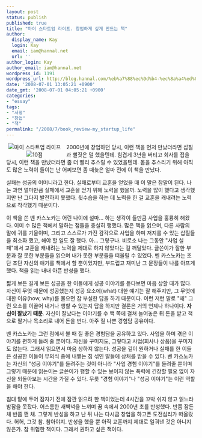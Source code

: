 ```yaml
---
layout: post
status: publish
published: true
title: "마이 스타트업 라이프. 창업하게 싶게 만드는 책"
author:
  display_name: Kay
  login: Kay
  email: iam@hannal.net
  url: ''
author_login: Kay
author_email: iam@hannal.net
wordpress_id: 1191
wordpress_url: http://blog.hannal.com/%eb%a7%88%ec%9d%b4-%ec%8a%a4%ed%83%80%ed%8a%b8%ec%97%85-%eb%9d%bc%ec%9d%b4%ed%94%84-%ec%b0%bd%ec%97%85%ed%95%98%ea%b2%8c-%ec%8b%b6%ea%b2%8c-%eb%a7%8c%eb%93%9c%eb%8a%94-%ec%b1%85/
date: '2008-07-01 13:05:21 +0900'
date_gmt: '2008-07-01 04:05:21 +0900'
categories:
- "essay"
tags:
- "서평"
- "창업"
- "책"
permalink: "/2008/7/book_review-my_startup_life"
---
```

<div style="float: left; margin-right: 10px; text-align: center;"><a href="http://www.aladdin.co.kr/shop/wproduct.aspx?ISBN=8960770434&ttbkey=ttbloathing2023003&paperid=2163921" target="_blank" class="fn url"><img src="http://image.aladdin.co.kr/coveretc/book/coversum/8960770434_1.jpg" hspace="5" border="0" align="left" alt="마이 스타트업 라이프"/></a><a href="http://www.aladdin.co.kr/shop/wproduct.aspx?ISBN=8960770434&ttbkey=ttbloathing2023003&paperid=2163921" style="display:none" class="fn url">마이 스타트업 라이프</a><br />
<img src="http://image.aladdin.co.kr/img/common/star_s10.gif" border="0" alt="10점"/></div>
<p>2000년에 창업하던 당시, 이런 책을 먼저 만났더라면 삽질과 뻘짓은 덜 했을텐데. 힘겹게 3년을 버티고 회사를 접을 당시, 이런 책을 만났더라면 좀 더 빨리 추스릴 수 있었을텐데. 몸을 추스리기 위해 아직도 많은 노력이 들이는 난 어찌보면 좀 때늦은 얼마 전에 이 책을 만났다.</p>
<p>실패는 성공의 어머니라고 한다. 실패로부터 교훈을 얻었을 때 이 말은 참말이 된다. 나는 과연 얼마만큼 실패에서 교훈을 얻기 위해 노력을 했을까. 노력을 많이 했다고 생각했지만 난 그다지 발전하지 못했다. 뒷수습을 하는 데 노력을 한 걸 교훈을 캐내려는 노력으로 착각했기 때문이다.</p>
<p>이 책을 쓴 벤 카스노카는 어린 나이에 설마... 하는 생각이 들만큼 사업을 훌륭히 해왔다. 이미 수 많은 책에서 말하는 점들을 충실히 행했다. 많은 책을 읽으며, 다른 사람의 말에 귀를 기울이며, 그리고 스스로가 가진 감각으로 사업을 하며 저지를 수 있는 삽질들을 최소화 했고, 해야 할 일도 잘 했다. 아... 그렇구나. 비로소 나는 그동안 "사업 실패"에서 교훈을 캐내려는 노력을 제대로 하지 않았다는 걸 깨달았다. 글쓴이가 잘한 부분과 잘 못한 부분들을 읽으며 내가 못한 부분들을 떠올릴 수 있었다. 벤 카스노카는 조단 조단 자신의 얘기를 책에서 할 뿐이었지만, 부드럽고 재미난 그 문장들이 나를 아프게 했다. 책을 읽는 내내 아픈 반성을 했다.</p>
<p>짧게 보든 길게 보든 성공을 한 이들에게 성공 이야기를 듣다보면 마음 상할 때가 많다. 자신이 무엇 때문에 성공했는지 성공 요소에(what) 대한 얘기는 잘 해주지만, 그 무엇에 대한 이유(how, why)를 물으면 참 부실한 답을 하기 때문이다. 이런 저런 말로 "왜" 그런 요소를 이끌어 내거나 행할 수 있는지 답을 하지만 결론은 거의 언제나 하나이다. <strong>자신이 잘났기 때문</strong>. 자신이 잘났다는 이야기를 수 백 쪽에 걸쳐 늘어놓은 뒤 돈을 받고 책으로 팔거나 목소리로 내어 돈을 번다. 아주 질 나쁜 경험담 공유이다.</p>
<p>벤 카스노카는 그런 점에서 볼 때 질 좋은 경험담을 공유하고 있다. 사업을 하며 겪은 이야기를 편하게 들려 줄 뿐이다. 자신을 꾸미지도, 그렇다고 사업(회사나 상품)을 꾸미지도 않는다. 그래서 읽으면서 마음 상하지 않는다. 성공을 깊이 원하거나 실패를 한 이들은 성공한 이들이 무의식 중에 내뱉는 침 섞인 말들에 상처를 받을 수 있다. 벤 카스노카는 자신의 "성공 이야기"를 들려주는 것이 아니라 "사업 경험 이야기"를 들려줄 뿐이며 그렇기 때문에 읽는이는 글쓴이가 행할 수 있는 보이지 않는 폭력에 긴장할 필요 없이 자신을 되돌아보는 시간을 가질 수 있다. 무릇 "경험 이야기"나 "성공 이야기"는 이런 역할을 해야 한다.</p>
<p>침대 맡에 두어 잠자기 전에 잠깐 읽으려 한 책이었는데 4시간을 꼬박 쉬지 않고 읽느라 밤잠을 못잤다. 어스름한 새벽녁을 느끼며 꿈 속에서 2000년 초를 반성했다. 반쯤 잠든 채 반쯤 깬 채. 그렇게 반성을 하고 난 뒤 나는 다시금 창업을 하고픈 도전심리가 떠올랐다. 허허, 그것 참. 참아야지. 반성을 했을 뿐 아직 교훈까지 제대로 일궈낸 것은 아니지 않은가. 참 위험한 책이다. 그래서 권하고 싶은 책이다.</p>
<div style="clear:left;"></div>
